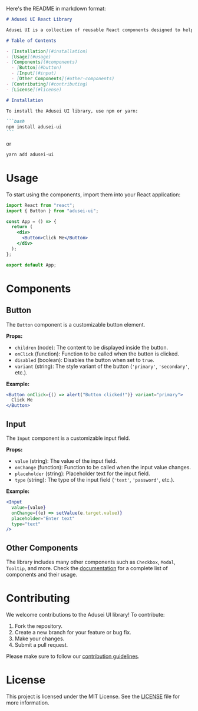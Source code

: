 Here's the README in markdown format:

````markdown
# Adusei UI React Library

Adusei UI is a collection of reusable React components designed to help you build modern and accessible user interfaces with ease.

# Table of Contents

- [Installation](#installation)
- [Usage](#usage)
- [Components](#components)
  - [Button](#button)
  - [Input](#input)
  - [Other Components](#other-components)
- [Contributing](#contributing)
- [License](#license)

# Installation

To install the Adusei UI library, use npm or yarn:

```bash
npm install adusei-ui
```
````

or

```bash
yarn add adusei-ui
```

# Usage

To start using the components, import them into your React application:

```jsx
import React from "react";
import { Button } from "adusei-ui";

const App = () => {
  return (
    <div>
      <Button>Click Me</Button>
    </div>
  );
};

export default App;
```

# Components

## Button

The `Button` component is a customizable button element.

**Props:**

- `children` (node): The content to be displayed inside the button.
- `onClick` (function): Function to be called when the button is clicked.
- `disabled` (boolean): Disables the button when set to `true`.
- `variant` (string): The style variant of the button (`'primary'`, `'secondary'`, etc.).

**Example:**

```jsx
<Button onClick={() => alert("Button clicked!")} variant="primary">
  Click Me
</Button>
```

## Input

The `Input` component is a customizable input field.

**Props:**

- `value` (string): The value of the input field.
- `onChange` (function): Function to be called when the input value changes.
- `placeholder` (string): Placeholder text for the input field.
- `type` (string): The type of the input field (`'text'`, `'password'`, etc.).

**Example:**

```jsx
<Input
  value={value}
  onChange={(e) => setValue(e.target.value)}
  placeholder="Enter text"
  type="text"
/>
```

## Other Components

The library includes many other components such as `Checkbox`, `Modal`, `Tooltip`, and more. Check the [documentation](#) for a complete list of components and their usage.

# Contributing

We welcome contributions to the Adusei UI library! To contribute:

1. Fork the repository.
2. Create a new branch for your feature or bug fix.
3. Make your changes.
4. Submit a pull request.

Please make sure to follow our [contribution guidelines](CONTRIBUTING.md).

# License

This project is licensed under the MIT License. See the [LICENSE](LICENSE) file for more information.

```


```
